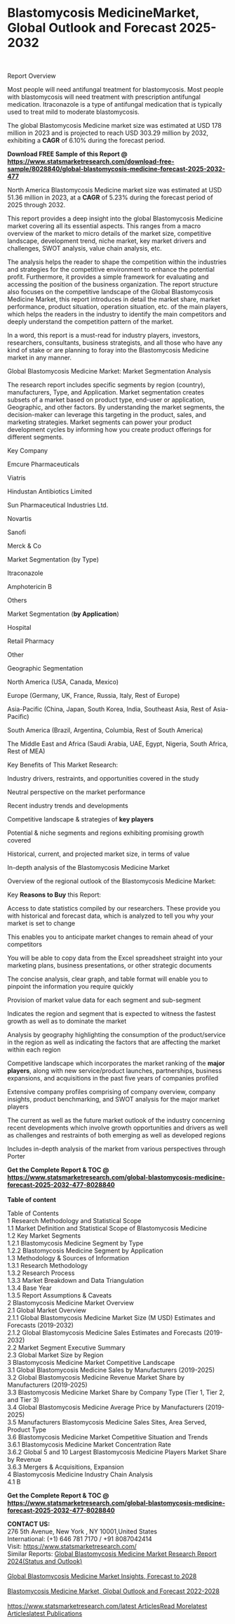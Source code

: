 <h1>Blastomycosis MedicineMarket, Global Outlook and Forecast 2025-2032</h1><br/><p>Report Overview</p><p>Most people will need antifungal treatment for blastomycosis. Most people with blastomycosis will need treatment with prescription antifungal medication. Itraconazole is a type of antifungal medication that is typically used to treat mild to moderate blastomycosis.</p><p>The global Blastomycosis Medicine market size was estimated at USD 178 million in 2023 and is projected to reach USD 303.29 million by 2032, exhibiting a <strong>CAGR</strong> of 6.10% during the forecast period.</p><p><strong>Download FREE Sample of this Report @ <a href="https://www.statsmarketresearch.com/download-free-sample/8028840/global-blastomycosis-medicine-forecast-2025-2032-477">https://www.statsmarketresearch.com/download-free-sample/8028840/global-blastomycosis-medicine-forecast-2025-2032-477</a></strong></p><p>North America Blastomycosis Medicine market size was estimated at USD 51.36 million in 2023, at a <strong>CAGR</strong> of 5.23% during the forecast period of 2025 through 2032.</p><p>This report provides a deep insight into the global Blastomycosis Medicine market covering all its essential aspects. This ranges from a macro overview of the market to micro details of the market size, competitive landscape, development trend, niche market, key market drivers and challenges, SWOT analysis, value chain analysis, etc.</p><p>The analysis helps the reader to shape the competition within the industries and strategies for the competitive environment to enhance the potential profit. Furthermore, it provides a simple framework for evaluating and accessing the position of the business organization. The report structure also focuses on the competitive landscape of the Global Blastomycosis Medicine Market, this report introduces in detail the market share, market performance, product situation, operation situation, etc. of the main players, which helps the readers in the industry to identify the main competitors and deeply understand the competition pattern of the market.</p><p>In a word, this report is a must-read for industry players, investors, researchers, consultants, business strategists, and all those who have any kind of stake or are planning to foray into the Blastomycosis Medicine market in any manner.</p><p>Global Blastomycosis Medicine Market: Market Segmentation Analysis</p><p>The research report includes specific segments by region (country), manufacturers, Type, and Application. Market segmentation creates subsets of a market based on product type, end-user or application, Geographic, and other factors. By understanding the market segments, the decision-maker can leverage this targeting in the product, sales, and marketing strategies. Market segments can power your product development cycles by informing how you create product offerings for different segments.</p><p>Key Company</p><p>Emcure Pharmaceuticals</p><p>Viatris</p><p>Hindustan Antibiotics Limited</p><p>Sun Pharmaceutical Industries Ltd.</p><p>Novartis</p><p>Sanofi</p><p>Merck & Co</p><p>Market Segmentation (by Type)</p><p>Itraconazole</p><p>Amphotericin B</p><p>Others</p><p>Market Segmentation (<strong>by Application</strong>)</p><p>Hospital</p><p>Retail Pharmacy</p><p>Other</p><p>Geographic Segmentation</p><p>North America (USA, Canada, Mexico)</p><p>Europe (Germany, UK, France, Russia, Italy, Rest of Europe)</p><p>Asia-Pacific (China, Japan, South Korea, India, Southeast Asia, Rest of Asia-Pacific)</p><p>South America (Brazil, Argentina, Columbia, Rest of South America)</p><p>The Middle East and Africa (Saudi Arabia, UAE, Egypt, Nigeria, South Africa, Rest of MEA)</p><p>Key Benefits of This Market Research:</p><p>Industry drivers, restraints, and opportunities covered in the study</p><p>Neutral perspective on the market performance</p><p>Recent industry trends and developments</p><p>Competitive landscape & strategies of <strong>key players</strong></p><p>Potential & niche segments and regions exhibiting promising growth covered</p><p>Historical, current, and projected market size, in terms of value</p><p>In-depth analysis of the Blastomycosis Medicine Market</p><p>Overview of the regional outlook of the Blastomycosis Medicine Market:</p><p>Key <strong>Reasons to Buy</strong> this Report:</p><p>Access to date statistics compiled by our researchers. These provide you with historical and forecast data, which is analyzed to tell you why your market is set to change</p><p>This enables you to anticipate market changes to remain ahead of your competitors</p><p>You will be able to copy data from the Excel spreadsheet straight into your marketing plans, business presentations, or other strategic documents</p><p>The concise analysis, clear graph, and table format will enable you to pinpoint the information you require quickly</p><p>Provision of market value data for each segment and sub-segment</p><p>Indicates the region and segment that is expected to witness the fastest growth as well as to dominate the market</p><p>Analysis by geography highlighting the consumption of the product/service in the region as well as indicating the factors that are affecting the market within each region</p><p>Competitive landscape which incorporates the market ranking of the <strong>major players</strong>, along with new service/product launches, partnerships, business expansions, and acquisitions in the past five years of companies profiled</p><p>Extensive company profiles comprising of company overview, company insights, product benchmarking, and SWOT analysis for the major market players</p><p>The current as well as the future market outlook of the industry concerning recent developments which involve growth opportunities and drivers as well as challenges and restraints of both emerging as well as developed regions</p><p>Includes in-depth analysis of the market from various perspectives through Porter</p><div><b>Get the Complete Report & TOC @ <a href="https://www.statsmarketresearch.com/global-blastomycosis-medicine-forecast-2025-2032-477-8028840">https://www.statsmarketresearch.com/global-blastomycosis-medicine-forecast-2025-2032-477-8028840</a></b></div><br><b>Table of content</b><p>Table of Contents<br />1 Research Methodology and Statistical Scope<br />1.1 Market Definition and Statistical Scope of Blastomycosis Medicine<br />1.2 Key Market Segments<br />1.2.1 Blastomycosis Medicine Segment by Type<br />1.2.2 Blastomycosis Medicine Segment by Application<br />1.3 Methodology & Sources of Information<br />1.3.1 Research Methodology<br />1.3.2 Research Process<br />1.3.3 Market Breakdown and Data Triangulation<br />1.3.4 Base Year<br />1.3.5 Report Assumptions & Caveats<br />2 Blastomycosis Medicine Market Overview<br />2.1 Global Market Overview<br />2.1.1 Global Blastomycosis Medicine Market Size (M USD) Estimates and Forecasts (2019-2032)<br />2.1.2 Global Blastomycosis Medicine Sales Estimates and Forecasts (2019-2032)<br />2.2 Market Segment Executive Summary<br />2.3 Global Market Size by Region<br />3 Blastomycosis Medicine Market Competitive Landscape<br />3.1 Global Blastomycosis Medicine Sales by Manufacturers (2019-2025)<br />3.2 Global Blastomycosis Medicine Revenue Market Share by Manufacturers (2019-2025)<br />3.3 Blastomycosis Medicine Market Share by Company Type (Tier 1, Tier 2, and Tier 3)<br />3.4 Global Blastomycosis Medicine Average Price by Manufacturers (2019-2025)<br />3.5 Manufacturers Blastomycosis Medicine Sales Sites, Area Served, Product Type<br />3.6 Blastomycosis Medicine Market Competitive Situation and Trends<br />3.6.1 Blastomycosis Medicine Market Concentration Rate<br />3.6.2 Global 5 and 10 Largest Blastomycosis Medicine Players Market Share by Revenue<br />3.6.3 Mergers & Acquisitions, Expansion<br />4 Blastomycosis Medicine Industry Chain Analysis<br />4.1 B<br><div><b>Get the Complete Report & TOC @ <a href="https://www.statsmarketresearch.com/global-blastomycosis-medicine-forecast-2025-2032-477-8028840">https://www.statsmarketresearch.com/global-blastomycosis-medicine-forecast-2025-2032-477-8028840</a></b></div></p> <b>CONTACT US:</b><br>276 5th Avenue, New York , NY 10001,United States<br>International: (+1) 646 781 7170 / +91 8087042414<br>Visit: <a href="https://www.statsmarketresearch.com/">https://www.statsmarketresearch.com/</a><br>Similar Reports: <a href="https://www.statsmarketresearch.com/global-blastomycosis-medicine-forecast-2025-2032-477-8028840">Global Blastomycosis Medicine Market Research Report 2024(Status and Outlook)</a><br/><br/><a href="https://www.statsmarketresearch.com/global-blastomycosis-medicine-forecast-2025-2032-477-8028840">Global Blastomycosis Medicine Market Insights, Forecast to 2028</a><br/><br/><a href="https://www.statsmarketresearch.com/global-blastomycosis-medicine-forecast-2025-2032-477-8028840">Blastomycosis Medicine Market, Global Outlook and Forecast 2022-2028</a><br/><br/><a href="https://gyeongbokgung.com">https://www.statsmarketresearch.com/</a><a href="https://hallyeomaritime.com">latest Articles</a><a href="https://jingwansa.com">Read More</a><a href=https://nguoiviet.jp/">latest Articles</a><a href="https://www.intelmarketresearch.com/">latest Publications</a>